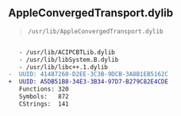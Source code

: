 ## AppleConvergedTransport.dylib

> `/usr/lib/AppleConvergedTransport.dylib`

```diff

   - /usr/lib/ACIPCBTLib.dylib
   - /usr/lib/libSystem.B.dylib
   - /usr/lib/libc++.1.dylib
-  UUID: 41487260-D2EE-3C3B-9DCB-3A8B1EB5162C
+  UUID: A5DB51B8-34E3-3B34-97D7-B279C82E4CDE
   Functions: 320
   Symbols:   872
   CStrings:  141

```
